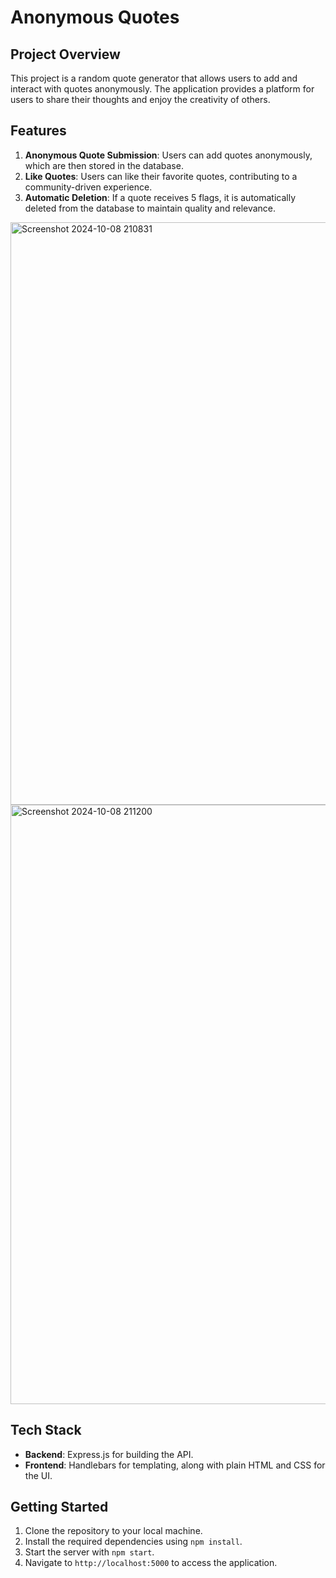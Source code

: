 ﻿# Anonymous Quotes

## Project Overview
This project is a random quote generator that allows users to add and interact with quotes anonymously. The application provides a platform for users to share their thoughts and enjoy the creativity of others.

## Features
1. **Anonymous Quote Submission**: Users can add quotes anonymously, which are then stored in the database.
2. **Like Quotes**: Users can like their favorite quotes, contributing to a community-driven experience.
3. **Automatic Deletion**: If a quote receives 5 flags, it is automatically deleted from the database to maintain quality and relevance.
<img width="932" alt="Screenshot 2024-10-08 210831" src="https://github.com/user-attachments/assets/40cd8262-20ca-4378-a497-f452e281ffb8">
<img width="959" alt="Screenshot 2024-10-08 211200" src="https://github.com/user-attachments/assets/27bbb086-7a8c-40a6-9b91-21a15ed3f15c">


## Tech Stack
- **Backend**: Express.js for building the API.
- **Frontend**: Handlebars for templating, along with plain HTML and CSS for the UI.

## Getting Started
1. Clone the repository to your local machine.
2. Install the required dependencies using `npm install`.
3. Start the server with `npm start`.
4. Navigate to `http://localhost:5000` to access the application.




